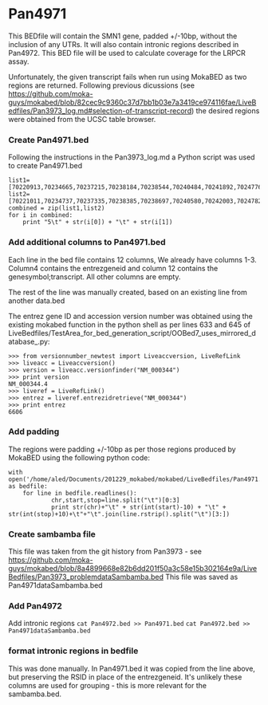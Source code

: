 # Pan4971
This BEDfile will contain the SMN1 gene, padded +/-10bp, without the inclusion of any UTRs. It will also contain intronic regions described in Pan4972. This BED file will be used to calculate coverage for the LRPCR assay.

Unfortunately, the given transcript fails when run using MokaBED as two regions are returned. Following previous dicussions (see https://github.com/moka-guys/mokabed/blob/82cec9c9360c37d7bb1b03e7a3419ce974116fae/LiveBedfiles/Pan3973_log.md#selection-of-transcript-record) the desired regions were obtained from the UCSC table browser.

### Create Pan4971.bed
Following the instructions in the Pan3973_log.md a Python script was used to create Pan4971.bed
```
list1=[70220913,70234665,70237215,70238184,70238544,70240484,70241892,70247767,70248265]
list2=[70221011,70234737,70237335,70238385,70238697,70240580,70242003,70247821,70248842]
combined = zip(list1,list2)
for i in combined:
    print "5\t" + str(i[0]) + "\t" + str(i[1])
```

### Add additional columns to Pan4971.bed
Each line in the bed file contains 12 columns, We already have columns 1-3. Column4 contains the entrezgeneid and column 12 contains the genesymbol;transcript. All other columns are empty.

The rest of the line was manually created, based on an existing line from another data.bed

The entrez gene ID and accession version number was obtained using the existing mokabed function in the python shell as per lines 633 and 645 of LiveBedfiles/TestArea_for_bed_generation_script/OOBed7_uses_mirrored_database_.py:

```
>>> from versionnumber_newtest import Liveaccversion, LiveRefLink
>>> liveacc = Liveaccversion()
>>> version = liveacc.versionfinder("NM_000344")
>>> print version
NM_000344.4
>>> liveref = LiveRefLink()
>>> entrez = liveref.entrezidretrieve("NM_000344")
>>> print entrez
6606
```

### Add padding
The regions were padding +/-10bp as per those regions produced by MokaBED using the following python code:

```
with open('/home/aled/Documents/201229_mokabed/mokabed/LiveBedfiles/Pan4971.bed','r') as bedfile:
    for line in bedfile.readlines():
            chr,start,stop=line.split("\t")[0:3]
            print str(chr)+"\t" + str(int(start)-10) + "\t" + str(int(stop)+10)+\t"+"\t".join(line.rstrip().split("\t")[3:])
```

### Create sambamba file
This file was taken from the git history from Pan3973 - see https://github.com/moka-guys/mokabed/blob/8a4899668e82b6dd201f50a3c58e15b302164e9a/LiveBedfiles/Pan3973_problemdataSambamba.bed
This file was saved as Pan4971dataSambamba.bed


### Add Pan4972
Add intronic regions
`cat Pan4972.bed >> Pan4971.bed`
`cat Pan4972.bed >> Pan4971dataSambamba.bed` 

### format intronic regions in bedfile
This was done manually. In Pan4971.bed it was copied from the line above, but preserving the RSID in place of the entrezgeneid. It's unlikely these columns are used for grouping - this is more relevant for the sambamba.bed.